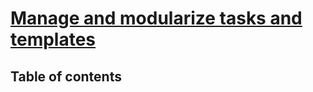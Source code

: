 # [Manage and modularize tasks and templates](https://learn.microsoft.com/en-us/training/modules/manage-modularize-tasks-templates/) <!-- omit in toc -->

## Table of contents <!-- omit in toc -->

